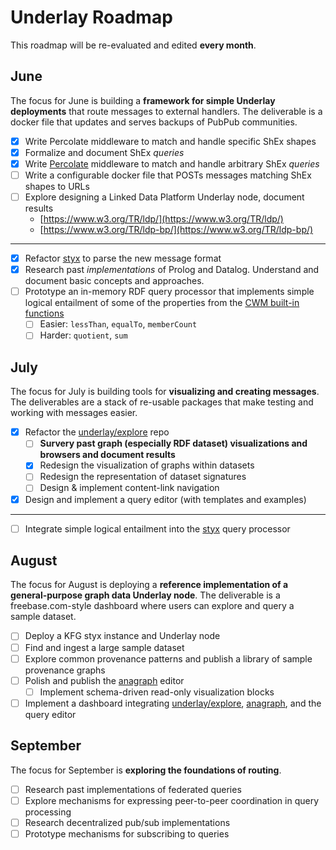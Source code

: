 # Underlay Roadmap

This roadmap will be re-evaluated and edited **every month**.

## June

The focus for June is building a **framework for simple Underlay deployments** that route messages to external handlers. The deliverable is a docker file that updates and serves backups of PubPub communities.

- [x]  Write Percolate middleware to match and handle specific ShEx shapes
- [x]  Formalize and document ShEx *queries*
- [x]  Write [Percolate](https://github.com/underlay/percolate) middleware to match and handle arbitrary ShEx *queries*
- [ ]  Write a configurable docker file that POSTs messages matching ShEx shapes to URLs
- [ ]  Explore designing a Linked Data Platform Underlay node, document results
    - [https://www.w3.org/TR/ldp/](https://www.w3.org/TR/ldp/)
    - [https://www.w3.org/TR/ldp-bp/](https://www.w3.org/TR/ldp-bp/)
---
- [x]  Refactor [styx](https://github.com/underlay/styx) to parse the new message format
- [x]  Research past *implementations* of Prolog and Datalog. Understand and document basic concepts and approaches.
- [ ]  Prototype an in-memory RDF query processor that implements simple logical entailment of some of the properties from the [CWM built-in functions](https://www.w3.org/2000/10/swap/doc/CwmBuiltins)
    - [ ]  Easier: `lessThan`, `equalTo`, `memberCount`
    - [ ]  Harder: `quotient`, `sum`

## July

The focus for July is building tools for **visualizing and creating messages**. The deliverables are a stack of re-usable packages that make testing and working with messages easier.

- [x]  Refactor the [underlay/explore](https://github.com/underlay/explore) repo
    - [ ]  **Survery past graph (especially RDF dataset) visualizations and browsers and document results**
    - [x]  Redesign the visualization of graphs within datasets
    - [ ]  Redesign the representation of dataset signatures
    - [ ]  Design & implement content-link navigation
- [x]  Design and implement a query editor (with templates and examples)
---
- [ ]  Integrate simple logical entailment into the [styx](https://github.com/underlay/styx) query processor

## August

The focus for August is deploying a **reference implementation of a general-purpose graph data Underlay node**. The deliverable is a freebase.com-style dashboard where users can explore and query a sample dataset.

- [ ]  Deploy a KFG styx instance and Underlay node
- [ ]  Find and ingest a large sample dataset
- [ ]  Explore common provenance patterns and publish a library of sample provenance graphs
- [ ]  Polish and publish the [anagraph](https://github.com/underlay/anagraph) editor
    - [ ]  Implement schema-driven read-only visualization blocks
- [ ]  Implement a dashboard integrating [underlay/explore](https://github.com/underlay/explore), [anagraph](https://github.com/underlay/anagraph), and the query editor

## September

The focus for September is **exploring the foundations of routing**.

- [ ]  Research past implementations of federated queries
- [ ]  Explore mechanisms for expressing peer-to-peer coordination in query processing
- [ ]  Research decentralized pub/sub implementations
- [ ]  Prototype mechanisms for subscribing to queries
